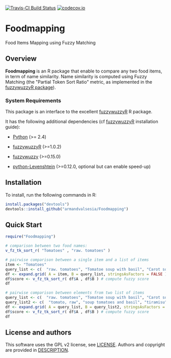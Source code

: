 [![Travis-CI Build Status](https://travis-ci.org/mlampros/fuzzywuzzyR.svg?branch=master)](https://travis-ci.org/armandvalsesia/Foodmapping)
[![codecov.io](https://codecov.io/github/mlampros/fuzzywuzzyR/coverage.svg?branch=master)](https://codecov.io/github/armandvalsesia/Foodmapping?branch=master)

# Foodmapping
Food Items Mapping using Fuzzy Matching

## Overview

**Foodmapping** is an R package that enable to compare any two food items, in term of name similarity. 
Name similarity is computed using Fuzzy Matching (the "Partial Token Sort Ratio" metric, as implemented in the [fuzzywuzzyR package](http://cran.r-project.org/package=fuzzywuzzyR)).

### **System Requirements**

This package is an interface to the excellent [fuzzywuzzyR](http://cran.r-project.org/package=fuzzywuzzyR) R package.

It has the following additional dependencies (cf [fuzzywuzzyR](https://github.com/mlampros/fuzzywuzzyR) installation guide):

* [Python](https://www.python.org/) (>= 2.4)

* [fuzzywuzzyR](https://github.com/mlampros/fuzzywuzzyR) (>=1.0.2)

* [fuzzywuzzy](https://github.com/seatgeek/fuzzywuzzy) (>=0.15.0)

* [python-Levenshtein](https://github.com/ztane/python-Levenshtein/) (>=0.12.0, optional but can enable speed-up)

## Installation

To install, run the following commands in R:

``` r
install.packages("devtools")
devtools::install_github("armandvalsesia/Foodmapping")
```
## Quick Start


``` r
require("Foodmapping")

# comparison between two food names:
v_fz_tk_sort_r( "Tomatoes" , "raw. tomatoes" )

# pairwise comparison between a single item and a list of items
item <- "Tomatoes"
query_list <- c(  "raw. tomatoes", "Tomatoe soup with basil", "Carot soup" )
df <- expand.grid( A = item, B = query_list, stringsAsFactors = FALSE ) # create pairwise comparison
df$score <- v_fz_tk_sort_r( df$A , df$B ) # compute fuzzy score
df

# pairwise comparison between elements from two list of items
query_list <- c(  "raw. tomatoes", "Tomatoe soup with basil", "Carot soup", "chicken" )
query_list2 <- c(  "tomato, raw", "soup tomatoes and basil", "tiramisu" )
df <- expand.grid( A = query_list, B = query_list2, stringsAsFactors = FALSE ) # create pairwise comparison
df$score <- v_fz_tk_sort_r( df$A , df$B ) # compute fuzzy score
df


```

## License and authors

This software uses the GPL v2 license, see [LICENSE](LICENSE).
Authors and copyright are provided in [DESCRIPTION](DESCRIPTION). 
